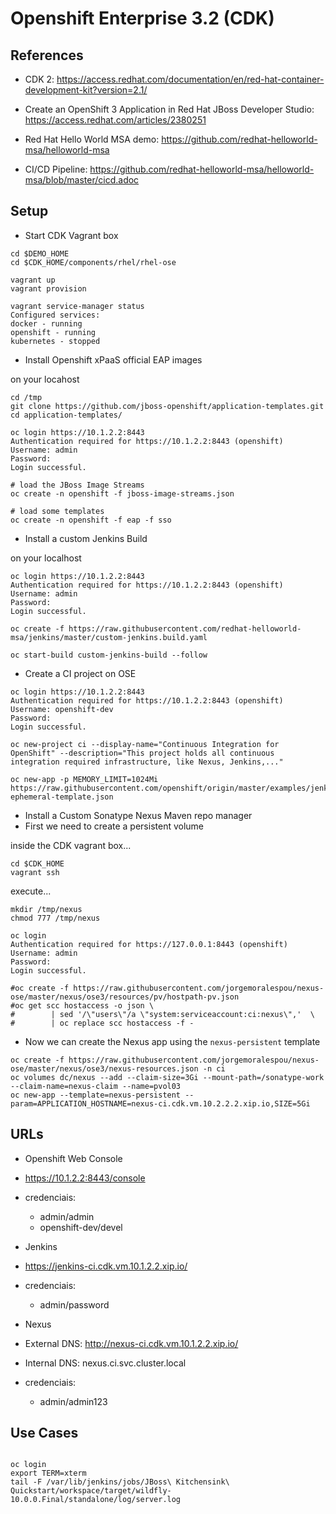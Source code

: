 # Openshift Enterprise 3.2 (CDK)

## References
 * CDK 2: https://access.redhat.com/documentation/en/red-hat-container-development-kit?version=2.1/

 * Create an OpenShift 3 Application in Red Hat JBoss Developer Studio: https://access.redhat.com/articles/2380251

 * Red Hat Hello World MSA demo: https://github.com/redhat-helloworld-msa/helloworld-msa
  * CI/CD Pipeline: https://github.com/redhat-helloworld-msa/helloworld-msa/blob/master/cicd.adoc

## Setup

 * Start CDK Vagrant box

```
cd $DEMO_HOME
cd $CDK_HOME/components/rhel/rhel-ose

vagrant up
vagrant provision

vagrant service-manager status
Configured services:
docker - running
openshift - running
kubernetes - stopped
```
 * Install Openshift xPaaS official EAP images

on your locahost
```
cd /tmp
git clone https://github.com/jboss-openshift/application-templates.git
cd application-templates/

oc login https://10.1.2.2:8443
Authentication required for https://10.1.2.2:8443 (openshift)
Username: admin
Password:
Login successful.

# load the JBoss Image Streams
oc create -n openshift -f jboss-image-streams.json

# load some templates
oc create -n openshift -f eap -f sso
```

 * Install a custom Jenkins Build

on your localhost
```
oc login https://10.1.2.2:8443
Authentication required for https://10.1.2.2:8443 (openshift)
Username: admin
Password:
Login successful.

oc create -f https://raw.githubusercontent.com/redhat-helloworld-msa/jenkins/master/custom-jenkins.build.yaml

oc start-build custom-jenkins-build --follow

```

 * Create a CI project on OSE

```
oc login https://10.1.2.2:8443
Authentication required for https://10.1.2.2:8443 (openshift)
Username: openshift-dev
Password:
Login successful.

oc new-project ci --display-name="Continuous Integration for OpenShift" --description="This project holds all continuous integration required infrastructure, like Nexus, Jenkins,..."

oc new-app -p MEMORY_LIMIT=1024Mi https://raw.githubusercontent.com/openshift/origin/master/examples/jenkins/jenkins-ephemeral-template.json

```

 * Install a Custom Sonatype Nexus Maven repo manager
  * First we need to create a persistent volume

  inside the CDK vagrant box...
  ```
  cd $CDK_HOME
  vagrant ssh
  ```

  execute...
  ```
  mkdir /tmp/nexus
  chmod 777 /tmp/nexus

  oc login
  Authentication required for https://127.0.0.1:8443 (openshift)
  Username: admin
  Password:
  Login successful.

  #oc create -f https://raw.githubusercontent.com/jorgemoralespou/nexus-ose/master/nexus/ose3/resources/pv/hostpath-pv.json
  #oc get scc hostaccess -o json \
  #        | sed '/\"users\"/a \"system:serviceaccount:ci:nexus\",'  \
  #        | oc replace scc hostaccess -f -

  ```

  * Now we can create the Nexus app using the `nexus-persistent` template

  ```
  oc create -f https://raw.githubusercontent.com/jorgemoralespou/nexus-ose/master/nexus/ose3/nexus-resources.json -n ci
  oc volumes dc/nexus --add --claim-size=3Gi --mount-path=/sonatype-work --claim-name=nexus-claim --name=pvol03
  oc new-app --template=nexus-persistent --param=APPLICATION_HOSTNAME=nexus-ci.cdk.vm.10.2.2.2.xip.io,SIZE=5Gi
```

## URLs

 * Openshift Web Console
  * https://10.1.2.2:8443/console
  * credenciais:
    * admin/admin
    * openshift-dev/devel

 * Jenkins
  * https://jenkins-ci.cdk.vm.10.1.2.2.xip.io/
  * credenciais:
    * admin/password

 * Nexus
  * External DNS: http://nexus-ci.cdk.vm.10.1.2.2.xip.io/
  * Internal DNS: nexus.ci.svc.cluster.local
  * credenciais:
    * admin/admin123

## Use Cases

```

oc login
export TERM=xterm
tail -F /var/lib/jenkins/jobs/JBoss\ Kitchensink\ Quickstart/workspace/target/wildfly-10.0.0.Final/standalone/log/server.log
```
